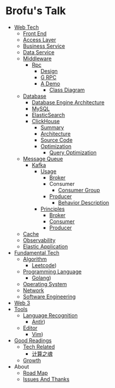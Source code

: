 # Brofu's Talk

- [Web Tech](01-web_tech/readme.md)
  - [Front End](01-web_tech/10-front_end/readme.md)
  - [Access Layer](01-web_tech/20-access_layer/readme.md)
  - [Business Service](01-web_tech/30-business_service/readme.md)
  - [Data Service](01-web_tech/40-data_service/readme.md)
  - [Middleware](01-web_tech/50-middleware/readme.md)
    - [Rpc](01-web_tech/50-middleware/10-rpc/readme.md)
      - [Design](01-web_tech/50-middleware/10-rpc/01-design/readme.md)
      - [G RPC](01-web_tech/50-middleware/10-rpc/02-gRPC/readme.md)
      - [A Demo](01-web_tech/50-middleware/10-rpc/03-a_demo/readme.md)
        * [Class Diagram](01-web_tech/50-middleware/10-rpc/03-a_demo/class_diagram.md)
  - [Database](01-web_tech/60-database/readme.md)
    - [Database Engine Architecture](01-web_tech/60-database/00-database_engine_architecture/readme.md)
    - [MySQL](01-web_tech/60-database/10-MySQL/readme.md)
    - [ElasticSearch](01-web_tech/60-database/20-ElasticSearch/readme.md)
    - [ClickHouse](01-web_tech/60-database/40-ClickHouse/readme.md)
      - [Summary](01-web_tech/60-database/40-ClickHouse/01-Summary/readme.md)
      - [Architecture](01-web_tech/60-database/40-ClickHouse/02-Architecture/readme.md)
      - [Source Code](01-web_tech/60-database/40-ClickHouse/03-SourceCode/readme.md)
      - [Optimization](01-web_tech/60-database/40-ClickHouse/04-Optimization/readme.md)
        - [Query Optimization](01-web_tech/60-database/40-ClickHouse/04-Optimization/04-query_optimization/readme.md)
  - [Message Queue](01-web_tech/61-message_queue/readme.md)
    - [Kafka](01-web_tech/61-message_queue/10-kafka/readme.md)
      - [Usage](01-web_tech/61-message_queue/10-kafka/10-usage/readme.md)
        - [Broker](01-web_tech/61-message_queue/10-kafka/10-usage/01-broker/readme.md)
        - Consumer
          * [Consumer Group](01-web_tech/61-message_queue/10-kafka/10-usage/02-consumer/02-consumer_group.md)
        - [Producer](01-web_tech/61-message_queue/10-kafka/10-usage/03-producer/readme.md)
          * [Behavior Description](01-web_tech/61-message_queue/10-kafka/10-usage/03-producer/01-behavior_description.md)
      - [Principles](01-web_tech/61-message_queue/10-kafka/20-principles/readme.md)
        - [Broker](01-web_tech/61-message_queue/10-kafka/20-principles/02-broker/readme.md)
        - [Consumer](01-web_tech/61-message_queue/10-kafka/20-principles/03-consumer/readme.md)
        - [Producer](01-web_tech/61-message_queue/10-kafka/20-principles/03-producer/readme.md)
  - [Cache](01-web_tech/62-cache/readme.md)
  - [Observability](01-web_tech/70-observability/readme.md)
  - [Elastic Application](01-web_tech/80-elastic_application/readme.md)
- [Fundamental Tech](02-fundamental_tech/readme.md)
  - [Algorithm](02-fundamental_tech/01-algorithm/readme.md)
    - [Leetcode](https://brofu.github.io/notes-leetcode))
  - [Programming Language](02-fundamental_tech/02-programming_language/readme.md)
    * [Golang](https://brofu.github.io/notes-golang))
  - [Operating System](02-fundamental_tech/03-operating_system/readme.md)
  - [Network](02-fundamental_tech/04-network/readme.md)
  - [Software Engineering](02-fundamental_tech/05-software_engineering/readme.md)
- [Web 3](03-web3/readme.md)
- [Tools](031-tools/readme.md)
  - [Language Recognition](031-tools/01-language_recognition/readme.md)
    * [Antlr](https://brofu.github.io/notes-antlr))
  - [Editor](031-tools/02-editor/readme.md)
    * [Vim](https://brofu.github.io/notes-vim))
- [Good Readings](041-good_readings/readme.md)
  - [Tech Related](041-good_readings/02-tech_related/readme.md)
    * [计算之魂](041-good_readings/02-tech_related/01-计算之魂.md)
  * [Growth](041-good_readings/growth.md)
- About
  * [Road Map](091-about/01-road_map.md)
  * [Issues And Thanks](091-about/02-issues_and_thanks.md)
